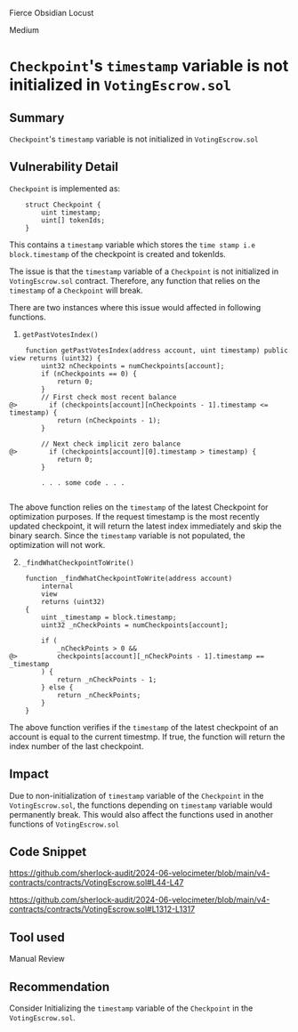Fierce Obsidian Locust

Medium

# `Checkpoint`'s `timestamp` variable is not initialized in `VotingEscrow.sol`

## Summary
`Checkpoint`'s `timestamp` variable is not initialized in `VotingEscrow.sol`

## Vulnerability Detail
`Checkpoint` is implemented as:

```solidity
    struct Checkpoint {
        uint timestamp;
        uint[] tokenIds;
    }
```

This contains a `timestamp` variable which stores the `time stamp i.e block.timestamp` of  the checkpoint is created and tokenIds.

The issue is that the `timestamp` variable of a `Checkpoint` is not initialized in `VotingEscrow.sol` contract. Therefore, any function that relies on the `timestamp` of a `Checkpoint` will break.

There are two instances where this issue would affected in following functions.

1) `getPastVotesIndex()`

```solidity
    function getPastVotesIndex(address account, uint timestamp) public view returns (uint32) {
        uint32 nCheckpoints = numCheckpoints[account];
        if (nCheckpoints == 0) {
            return 0;
        }
        // First check most recent balance
@>        if (checkpoints[account][nCheckpoints - 1].timestamp <= timestamp) {
            return (nCheckpoints - 1);
        }

        // Next check implicit zero balance
@>        if (checkpoints[account][0].timestamp > timestamp) {
            return 0;
        }
        
        . . . some code . . . 
        
```

The above function relies on the `timestamp` of the latest Checkpoint for optimization purposes. If the request timestamp is the most recently updated checkpoint, it will return the latest index immediately and skip the binary search. Since the `timestamp` variable is not populated, the optimization will not work.

2) `_findWhatCheckpointToWrite()`

```solidity
    function _findWhatCheckpointToWrite(address account)
        internal
        view
        returns (uint32)
    {
        uint _timestamp = block.timestamp;
        uint32 _nCheckPoints = numCheckpoints[account];

        if (
            _nCheckPoints > 0 &&
@>          checkpoints[account][_nCheckPoints - 1].timestamp == _timestamp
        ) {
            return _nCheckPoints - 1;
        } else {
            return _nCheckPoints;
        }
    }
```
    
The above function verifies if the `timestamp` of the latest checkpoint of an account is equal to the current timestmp. If true, the function will return the index number of the last checkpoint.
    
## Impact
Due to non-initialization of `timestamp` variable of the `Checkpoint` in the `VotingEscrow.sol`, the functions depending on `timestamp` variable would permanently break. This would also affect the functions used in another functions of `VotingEscrow.sol`

## Code Snippet
https://github.com/sherlock-audit/2024-06-velocimeter/blob/main/v4-contracts/contracts/VotingEscrow.sol#L44-L47

https://github.com/sherlock-audit/2024-06-velocimeter/blob/main/v4-contracts/contracts/VotingEscrow.sol#L1312-L1317

## Tool used
Manual Review

## Recommendation
Consider Initializing the `timestamp` variable of the `Checkpoint` in the `VotingEscrow.sol`.